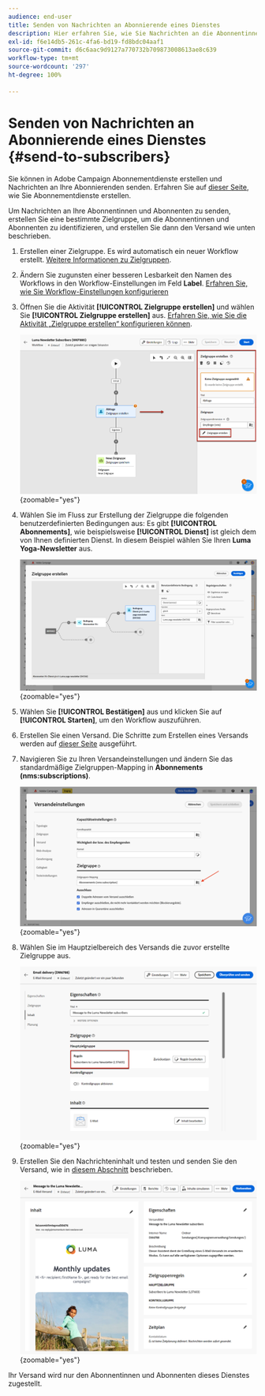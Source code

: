 ```yaml
---
audience: end-user
title: Senden von Nachrichten an Abonnierende eines Dienstes
description: Hier erfahren Sie, wie Sie Nachrichten an die Abonnentinnen und Abonnenten eines Dienstes senden.
exl-id: f6e14db5-261c-4fa6-bd19-fd8bdc04aaf1
source-git-commit: d6c6aac9d9127a770732b709873008613ae8c639
workflow-type: tm+mt
source-wordcount: '297'
ht-degree: 100%

---
```


# Senden von Nachrichten an Abonnierende eines Dienstes {#send-to-subscribers}

Sie können in Adobe Campaign Abonnementdienste erstellen und Nachrichten an Ihre Abonnierenden senden. Erfahren Sie auf [dieser Seite](../audience//manage-services.md#create-service), wie Sie Abonnementdienste erstellen.

Um Nachrichten an Ihre Abonnentinnen und Abonnenten zu senden, erstellen Sie eine bestimmte Zielgruppe, um die Abonnentinnen und Abonnenten zu identifizieren, und erstellen Sie dann den Versand wie unten beschrieben.

1. Erstellen einer Zielgruppe. Es wird automatisch ein neuer Workflow erstellt. [Weitere Informationen zu Zielgruppen](../audience/create-audience.md).

1. Ändern Sie zugunsten einer besseren Lesbarkeit den Namen des Workflows in den Workflow-Einstellungen im Feld **Label**. [Erfahren Sie, wie Sie Workflow-Einstellungen konfigurieren](../workflows/workflow-settings.md)

1. Öffnen Sie die Aktivität **[!UICONTROL Zielgruppe erstellen]** und wählen Sie **[!UICONTROL Zielgruppe erstellen]** aus. [Erfahren Sie, wie Sie die Aktivität „Zielgruppe erstellen“ konfigurieren können](../workflows/activities/build-audience.md).

   ![Screenshot mit der Konfiguration der Aktivität „Zielgruppe erstellen“ in Adobe Campaign](assets/service-create-audience.png){zoomable="yes"}

1. Wählen Sie im Fluss zur Erstellung der Zielgruppe die folgenden benutzerdefinierten Bedingungen aus: Es gibt **[!UICONTROL Abonnements]**, wie beispielsweise **[!UICONTROL Dienst]** ist gleich dem von Ihnen definierten Dienst. In diesem Beispiel wählen Sie Ihren **Luma Yoga-Newsletter** aus.

   ![Screenshot mit dem Fluss zur Erstellung der Zielgruppe mit benutzerdefinierten Bedingungen für Abonnements in Adobe Campaign](assets/service-audience-subscribers.png){zoomable="yes"}

1. Wählen Sie **[!UICONTROL Bestätigen]** aus und klicken Sie auf **[!UICONTROL Starten]**, um den Workflow auszuführen.

1. Erstellen Sie einen Versand. Die Schritte zum Erstellen eines Versands werden auf [dieser Seite](../msg/gs-messages.md#create-delivery) ausgeführt.

1. Navigieren Sie zu Ihren Versandeinstellungen und ändern Sie das standardmäßige Zielgruppen-Mapping in **Abonnements (nms:subscriptions)**.

   ![Screenshot mit den Versandeinstellungen, bei denen das Zielgruppen-Mapping in Adobe Campaign in Abonnements geändert wurde.](assets/service-delivery-change-mapping.png){zoomable="yes"}

1. Wählen Sie im Hauptzielbereich des Versands die zuvor erstellte Zielgruppe aus.

   ![Screenshot mit dem Abschnitt „Hauptzielgruppe“ des Versands mit der ausgewählten Zielgruppe in Adobe Campaign](assets/service-delivery-targeting-subscribers.png){zoomable="yes"}

1. Erstellen Sie den Nachrichteninhalt und testen und senden Sie den Versand, wie in [diesem Abschnitt](../preview-test/preview-test.md) beschrieben.

   ![Screenshot mit dem Versand, der in Adobe Campaign gesendet werden kann](assets/service-delivery-ready.png){zoomable="yes"}

Ihr Versand wird nur den Abonnentinnen und Abonnenten dieses Dienstes zugestellt.